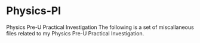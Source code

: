 # Physics-PI
Physics Pre-U Practical Investigation
The following is a set of miscallaneous files related to my Physics Pre-U Practical Investigation.
